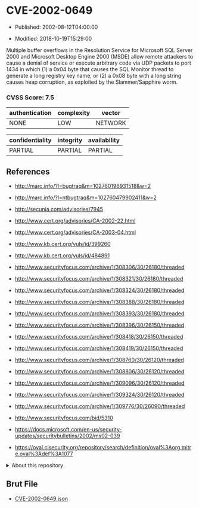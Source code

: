 # CVE-2002-0649

- Published: 2002-08-12T04:00:00

- Modified: 2018-10-19T15:29:00

Multiple buffer overflows in the Resolution Service for Microsoft SQL Server 2000 and Microsoft Desktop Engine 2000 (MSDE) allow remote attackers to cause a denial of service or execute arbitrary code via UDP packets to port 1434 in which (1) a 0x04 byte that causes the SQL Monitor thread to generate a long registry key name, or (2) a 0x08 byte with a long string causes heap corruption, as exploited by the Slammer/Sapphire worm.

### CVSS Score: **7.5**

| authentication | complexity | vector |
| --- | --- | --- |
| NONE | LOW | NETWORK |

| confidentiality | integrity | availability |
| --- | --- | --- |
| PARTIAL | PARTIAL | PARTIAL |

## References

* http://marc.info/?l=bugtraq&m=102760196931518&w=2

* http://marc.info/?l=ntbugtraq&m=102760479902411&w=2

* http://secunia.com/advisories/7945

* http://www.cert.org/advisories/CA-2002-22.html

* http://www.cert.org/advisories/CA-2003-04.html

* http://www.kb.cert.org/vuls/id/399260

* http://www.kb.cert.org/vuls/id/484891

* http://www.securityfocus.com/archive/1/308306/30/26180/threaded

* http://www.securityfocus.com/archive/1/308321/30/26180/threaded

* http://www.securityfocus.com/archive/1/308324/30/26180/threaded

* http://www.securityfocus.com/archive/1/308388/30/26180/threaded

* http://www.securityfocus.com/archive/1/308393/30/26180/threaded

* http://www.securityfocus.com/archive/1/308396/30/26150/threaded

* http://www.securityfocus.com/archive/1/308418/30/26150/threaded

* http://www.securityfocus.com/archive/1/308419/30/26150/threaded

* http://www.securityfocus.com/archive/1/308760/30/26120/threaded

* http://www.securityfocus.com/archive/1/308806/30/26120/threaded

* http://www.securityfocus.com/archive/1/309096/30/26120/threaded

* http://www.securityfocus.com/archive/1/309324/30/26120/threaded

* http://www.securityfocus.com/archive/1/309776/30/26090/threaded

* http://www.securityfocus.com/bid/5310

* https://docs.microsoft.com/en-us/security-updates/securitybulletins/2002/ms02-039

* https://oval.cisecurity.org/repository/search/definition/oval%3Aorg.mitre.oval%3Adef%3A1077

<details>
<summary>About this repository</summary> 

  This repository is part of the project [Live Hack CVE](https://github.com/Live-Hack-CVE). Main website can be found [www.live-hack.org](https://www.live-hack.org) 
  
  Made by [Sn0wAlice](https://github.com/Sn0wAlice) for the people that care about security and need to have a feed of the latest CVEs. Hope you enjoy it, don't forget to star the repo and follow me on [Twitter](https://twitter.com/Sn0wAlice) and [Github](https://github.com/Sn0wAlice). And that is my [personnal website](https://www.alice-snow.me/)

  - [Home Page](https://github.com/Live-Hack-CVE)
  - [Framework](https://github.com/Live-Hack-CVE/cve-framework)
  - [CVE database](https://github.com/Live-Hack-CVE/full_database)
  - [Changelog](https://github.com/Live-Hack-CVE/Changelog)
</details>

## Brut File

* [CVE-2002-0649.json](https://raw.githubusercontent.com/Live-Hack-CVE/full_database/main/cves/2002/CVE-2002-0649.json)

